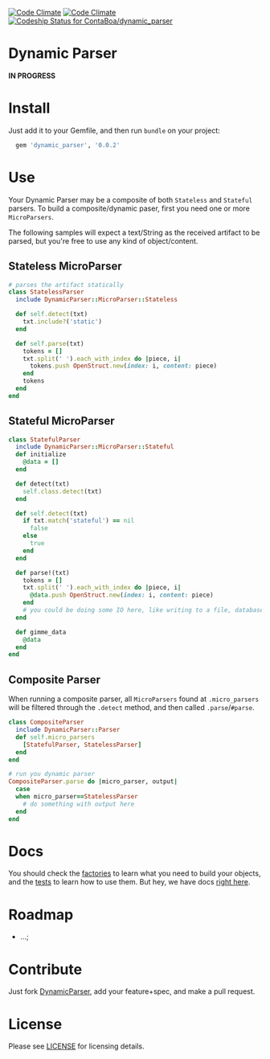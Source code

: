 [![Code Climate](https://codeclimate.com/github/lucasmartins/dynamic_parser.png)](https://codeclimate.com/github/lucasmartins/dynamic_parser) [![Code Climate](https://codeclimate.com/github/lucasmartins/dynamic_parser/coverage.png)](https://codeclimate.com/github/lucasmartins/dynamic_parser) [ ![Codeship Status for ContaBoa/dynamic_parser](https://codeship.io/projects/dee1ef60-da1c-0131-2e3f-2a27b6732ed0/status)](https://codeship.io/projects/24259)

Dynamic Parser
==============

**IN PROGRESS**

Install
=======

Just add it to your Gemfile, and then run `bundle` on your project:
```ruby
  gem 'dynamic_parser', '0.0.2'
```

Use
===

Your Dynamic Parser may be a composite of both `Stateless` and `Stateful` parsers. To build a composite/dynamic paser, first you need one or more `MicroParsers`.

The following samples will expect a text/String as the received artifact to be parsed, but you're free to use any kind of object/content.

## Stateless MicroParser

```ruby
# parses the artifact statically
class StatelessParser
  include DynamicParser::MicroParser::Stateless

  def self.detect(txt)
    txt.include?('static')
  end

  def self.parse(txt)
    tokens = []
    txt.split(' ').each_with_index do |piece, i|
      tokens.push OpenStruct.new(index: i, content: piece)
    end
    tokens
  end
end
```

## Stateful MicroParser

```ruby
class StatefulParser
  include DynamicParser::MicroParser::Stateful
  def initialize
    @data = []
  end

  def detect(txt)
    self.class.detect(txt)
  end

  def self.detect(txt)
    if txt.match('stateful') == nil
      false
    else
      true
    end
  end

  def parse!(txt)
    tokens = []
    txt.split(' ').each_with_index do |piece, i|
      @data.push OpenStruct.new(index: i, content: piece)
    end
    # you could be doing some IO here, like writing to a file, database, http...
  end

  def gimme_data
    @data
  end
end
```

## Composite Parser

When running a composite parser, all `MicroParsers` found at `.micro_parsers` will be filtered through the `.detect` method, and then called `.parse`/`#parse`.

```ruby
class CompositeParser
  include DynamicParser::Parser
  def self.micro_parsers
    [StatefulParser, StatelessParser]
  end
end
```

```ruby
# run you dynamic parser
CompositeParser.parse do |micro_parser, output|
  case
  when micro_parser==StatelessParser
    # do something with output here
  end
end
```

Docs
====
You should check the [factories](https://github.com/ContaBoa/dynamic_parser/tree/master/spec/factories) to learn what you need to build your objects, and the [tests](https://github.com/ContaBoa/dynamic_parser/tree/master/spec/DynamicParser) to learn how to use them. But hey, we have docs [right here](http://rdoc.info/github/ContaBoa/dynamic_parser/master/frames).

Roadmap
=======

- ...;

Contribute
==========

Just fork [DynamicParser](https://github.com/ContaBoa/dynamic_parser), add your feature+spec, and make a pull request.

License
=======

Please see [LICENSE](https://github.com/ContaBoa/dynamic_parser/blob/master/LICENSE) for licensing details.
